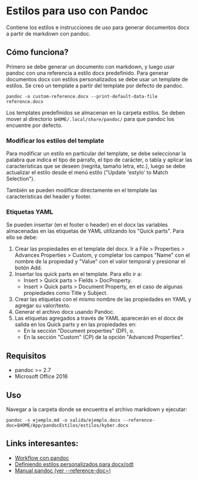 # Estilos para uso con Pandoc

Contiene los estilos e instrucciones de uso para generar documentos docx a partir de markdown con pandoc.

## Cómo funciona?

Primero se debe generar un documento con markdown, y luego usar pandoc con una referencia a estilo docx predefinido. Para generar documentos docx con estilos personalizados se debe usar un template de estilos. Se creó un template a partir del template por defecto de pandoc.

``` {.bash}
pandoc -o custom-reference.docx --print-default-data-file reference.docx
```

Los templates predefinidos se almacenan en la carpeta estilos. Se deben mover al directorio `$HOME/.local/share/pandoc/` para que pandoc los encuentre por defecto.

### Modificar los estilos del template

Para modificar un estilo en particular del template, se debe seleccionar la palabra que indica el tipo de párrafo, el tipo de carácter, o tabla y aplicar las características que se deseen (negrita, tamaño letra, etc.), luego se debe actualizar el estilo desde el menú estilo ("Update 'estylo' to Match Selection").

También se pueden modificar directamente en el template las características del header y footer.

### Etiquetas YAML

Se pueden insertar (en el footer o header) en el docx las variables almacenadas en las etiquetas de YAML utilizando los "Quick parts". Para ello se debe:

1. Crear las propiedades en el template del docx. Ir a File > Properties > Advances Properties > Custom, y completar los campos "Name" con el nombre de la propiedad y "Value" con el valor temporal y presionar el botón Add.
2. Insertar los quick parts en el template. Para ello ir a:
    - Insert > Quick parts > Fields > DocProperty.
    - Insert > Quick parts > Document Property, en el caso de algunas propiedades como Title y Subject.
3. Crear las etiquetas con el mismo nombre de las propiedades en YAML y agregar su valor/texto.
4. Generar el archivo docx usando Pandoc.
5. Las etiquetas agregados a través de YAML aparecerán en el docx de salida en los Quick parts y en las propiedades en: 
    - En la sección "Document properties" (DP), o. 
    - En la sección "Custom" (CP) de la opción "Advanced Properties".

## Requisitos

-   pandoc \>= 2.7
-   Microsoft Office 2016

## Uso

Navegar a la carpeta donde se encuentra el archivo markdown y ejecutar:

``` {.bash}
pandoc -s ejemplo.md -o salida/ejemplo.docx --reference-doc=$HOME/App/pandocEstilos/estilos/kyber.docx 
```

## Links interesantes:

-   [Workflow con pandoc](https://github.com/piero-g/markdown-workflow)
-   [Definiendo estilos personalizados para docx/odt](https://github.com/jgm/pandoc/wiki/Defining-custom-DOCX-styles-in-LibreOffice-(and-Word))
-   [Manual pandoc (ver --reference-doc=)](https://pandoc.org/MANUAL.html#options-affecting-specific-writers)

